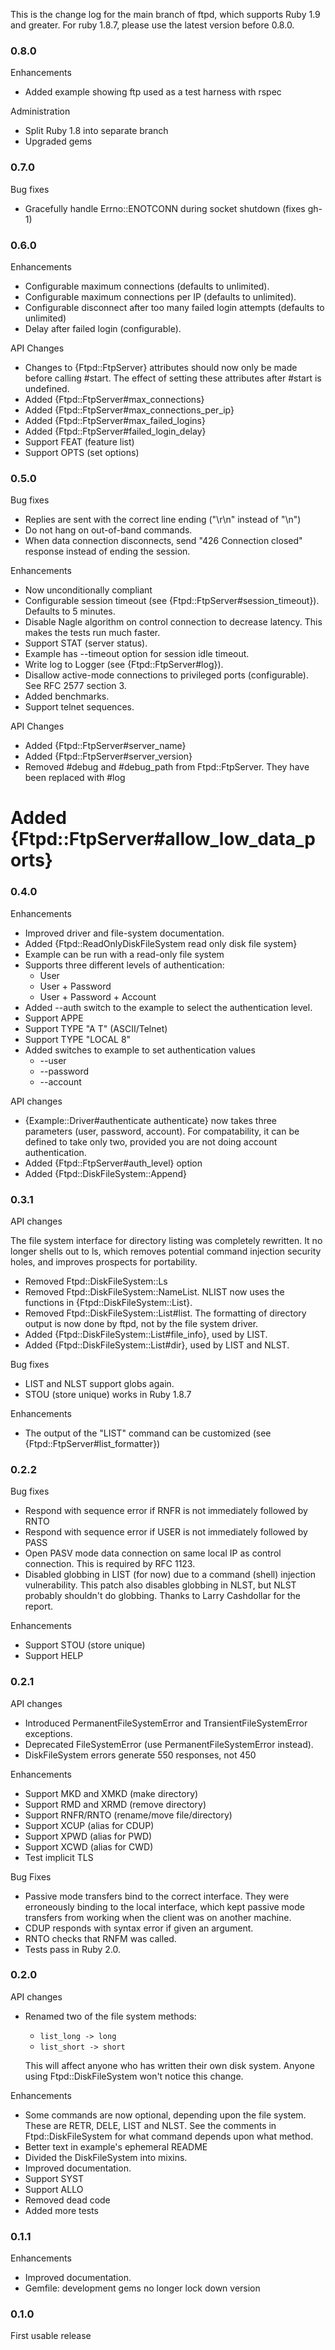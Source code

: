 This is the change log for the main branch of ftpd, which supports
Ruby 1.9 and greater.  For ruby 1.8.7, please use the latest version
before 0.8.0.

### 0.8.0

Enhancements

* Added example showing ftp used as a test harness with rspec

Administration

* Split Ruby 1.8 into separate branch
* Upgraded gems

### 0.7.0

Bug fixes

* Gracefully handle Errno::ENOTCONN during socket shutdown (fixes
  gh-1)

### 0.6.0

Enhancements

* Configurable maximum connections (defaults to unlimited).
* Configurable maximum connections per IP (defaults to unlimited).
* Configurable disconnect after too many failed login attempts
  (defaults to unlimited)
* Delay after failed login (configurable).

API Changes

* Changes to {Ftpd::FtpServer} attributes should now only be made
  before calling #start.  The effect of setting these attributes
  after #start is undefined.
* Added {Ftpd::FtpServer#max_connections}
* Added {Ftpd::FtpServer#max_connections_per_ip}
* Added {Ftpd::FtpServer#max_failed_logins}
* Added {Ftpd::FtpServer#failed_login_delay}
* Support FEAT (feature list)
* Support OPTS (set options)

### 0.5.0

Bug fixes

* Replies are sent with the correct line ending ("\r\n" instead of
  "\n")
* Do not hang on out-of-band commands.
* When data connection disconnects, send "426 Connection closed"
  response instead of ending the session.

Enhancements

* Now unconditionally compliant
* Configurable session timeout (see {Ftpd::FtpServer#session_timeout}).
  Defaults to 5 minutes.
* Disable Nagle algorithm on control connection to decrease latency.
  This makes the tests run much faster.
* Support STAT (server status).
* Example has --timeout option for session idle timeout.
* Write log to Logger (see {Ftpd::FtpServer#log}).
* Disallow active-mode connections to privileged ports (configurable).
  See RFC 2577 section 3.
* Added benchmarks.
* Support telnet sequences.

API Changes

* Added {Ftpd::FtpServer#server_name}
* Added {Ftpd::FtpServer#server_version}
* Removed #debug and #debug_path from Ftpd::FtpServer.  They have been
  replaced with #log
# Added {Ftpd::FtpServer#allow_low_data_ports}

### 0.4.0

Enhancements

* Improved driver and file-system documentation.
* Added {Ftpd::ReadOnlyDiskFileSystem read only disk file system}
* Example can be run with a read-only file system
* Supports three different levels of authentication:
  * User
  * User + Password
  * User + Password + Account
* Added --auth switch to the example to select the authentication
  level.
* Support APPE
* Support TYPE "A T" (ASCII/Telnet)
* Support TYPE "LOCAL 8"
* Added switches to example to set authentication values
  * --user
  * --password
  * --account

API changes

* {Example::Driver#authenticate authenticate} now takes three
  parameters (user, password, account).  For compatability, it can be
  defined to take only two, provided you are not doing account
  authentication.
* Added {Ftpd::FtpServer#auth_level} option
* Added {Ftpd::DiskFileSystem::Append}

### 0.3.1

API changes

The file system interface for directory listing was completely
rewritten.  It no longer shells out to ls, which removes potential
command injection security holes, and improves prospects for
portability.

* Removed Ftpd::DiskFileSystem::Ls
* Removed Ftpd::DiskFileSystem::NameList.  NLIST now uses the
  functions in {Ftpd::DiskFileSystem::List}.
* Removed Ftpd::DiskFileSystem::List#list.  The formatting of
  directory output is now done by ftpd, not by the file system driver.
* Added {Ftpd::DiskFileSystem::List#file_info}, used by LIST.
* Added {Ftpd::DiskFileSystem::List#dir}, used by LIST and NLST.

Bug fixes

* LIST and NLST support globs again.
* STOU (store unique) works in Ruby 1.8.7

Enhancements

* The output of the "LIST" command can be customized (see
  {Ftpd::FtpServer#list_formatter})

### 0.2.2

Bug fixes

* Respond with sequence error if RNFR is not immediately followed by
  RNTO
* Respond with sequence error if USER is not immediately followed by
  PASS
* Open PASV mode data connection on same local IP as control connection.
  This is required by RFC 1123.
* Disabled globbing in LIST (for now) due to a command (shell)
  injection vulnerability.  This patch also disables globbing in NLST,
  but NLST probably shouldn't do globbing.  Thanks to Larry Cashdollar
  for the report.

Enhancements

* Support STOU (store unique)
* Support HELP

### 0.2.1

API changes

* Introduced PermanentFileSystemError and TransientFileSystemError exceptions.
* Deprecated FileSystemError (use PermanentFileSystemError instead).
* DiskFileSystem errors generate 550 responses, not 450

Enhancements

* Support MKD and XMKD (make directory)
* Support RMD and XRMD (remove directory)
* Support RNFR/RNTO (rename/move file/directory)
* Support XCUP (alias for CDUP)
* Support XPWD (alias for PWD)
* Support XCWD (alias for CWD)
* Test implicit TLS

Bug Fixes

* Passive mode transfers bind to the correct interface.  They were
  erroneously binding to the local interface, which kept passive mode
  transfers from working when the client was on another machine.
* CDUP responds with syntax error if given an argument.
* RNTO checks that RNFM was called.
* Tests pass in Ruby 2.0.

### 0.2.0

API changes

* Renamed two of the file system methods:

  * `list_long -> long`
  * `list_short -> short`

  This will affect anyone who has written their own disk system.
  Anyone using Ftpd::DiskFileSystem won't notice this change.

Enhancements

* Some commands are now optional, depending upon the file system.
  These are RETR, DELE, LIST and NLST.  See the comments in
  Ftpd::DiskFileSystem for what command depends upon what method.
* Better text in example's ephemeral README
* Divided the DiskFileSystem into mixins.
* Improved documentation.
* Support SYST
* Support ALLO
* Removed dead code
* Added more tests

### 0.1.1

Enhancements

* Improved documentation.
* Gemfile: development gems no longer lock down version

### 0.1.0

First usable release
